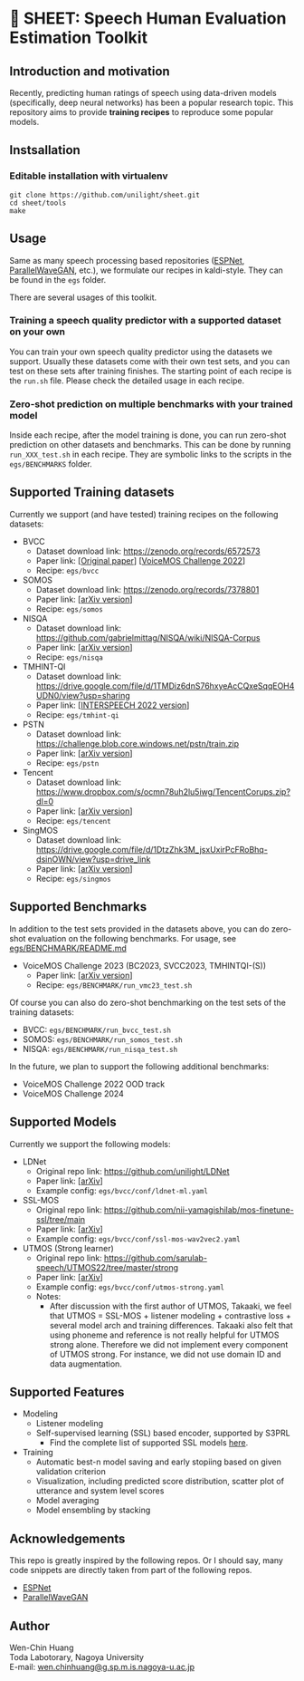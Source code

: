 # 📃 SHEET: Speech Human Evaluation Estimation Toolkit

## Introduction and motivation

Recently, predicting human ratings of speech using data-driven models (specifically, deep neural networks) has been a popular research topic. This repository aims to provide **training recipes** to reproduce some popular models.

## Instsallation 

### Editable installation with virtualenv 

```
git clone https://github.com/unilight/sheet.git
cd sheet/tools
make
```

## Usage

Same as many speech processing based repositories ([ESPNet](https://github.com/espnet/espnet), [ParallelWaveGAN](https://github.com/kan-bayashi/ParallelWaveGAN), etc.), we formulate our recipes in kaldi-style. They can be found in the `egs` folder.

There are several usages of this toolkit.

### Training a speech quality predictor with a supported dataset on your own

You can train your own speech quality predictor using the datasets we support. Usually these datasets come with their own test sets, and you can test on these sets after training finishes. The starting point of each recipe is the `run.sh` file. Please check the detailed usage in each recipe.

### Zero-shot prediction on multiple benchmarks with your trained model

Inside each recipe, after the model training is done, you can run zero-shot prediction on other datasets and benchmarks. This can be done by running `run_XXX_test.sh` in each recipe. They are symbolic links to the scripts in the `egs/BENCHMARKS` folder.

## Supported Training datasets

Currently we support (and have tested) training recipes on the following datasets:

- BVCC
    - Dataset download link: https://zenodo.org/records/6572573
    - Paper link: [[Original paper](https://arxiv.org/abs/2105.02373)] [[VoiceMOS Challenge 2022](https://arxiv.org/abs/2203.11389)]
    - Recipe: `egs/bvcc`
- SOMOS
    - Dataset download link: https://zenodo.org/records/7378801
    - Paper link: [[arXiv version](https://arxiv.org/abs/2204.03040)]
    - Recipe: `egs/somos`
- NISQA
    - Dataset download link: https://github.com/gabrielmittag/NISQA/wiki/NISQA-Corpus
    - Paper link: [[arXiv version](https://arxiv.org/abs/2104.09494)]
    - Recipe: `egs/nisqa`
- TMHINT-QI
    - Dataset download link: https://drive.google.com/file/d/1TMDiz6dnS76hxyeAcCQxeSqqEOH4UDN0/view?usp=sharing
    - Paper link: [[INTERSPEECH 2022 version](https://www.isca-speech.org/archive/pdfs/interspeech_2022/chen22i_interspeech.pdf)]
    - Recipe: `egs/tmhint-qi`
- PSTN
    - Dataset download link: https://challenge.blob.core.windows.net/pstn/train.zip
    - Paper link: [[arXiv version](https://arxiv.org/abs/2007.14598)]
    - Recipe: `egs/pstn`
- Tencent
    - Dataset download link: https://www.dropbox.com/s/ocmn78uh2lu5iwg/TencentCorups.zip?dl=0
    - Paper link: [[arXiv version](https://arxiv.org/abs/2203.16032)]
    - Recipe: `egs/tencent`
- SingMOS
    - Dataset download link: https://drive.google.com/file/d/1DtzZhk3M_jsxUxirPcFRoBhq-dsinOWN/view?usp=drive_link
    - Paper link: [[arXiv version](https://arxiv.org/abs/2406.10911)]
    - Recipe: `egs/singmos`

## Supported Benchmarks

In addition to the test sets provided in the datasets above, you can do zero-shot evaluation on the following benchmarks.
For usage, see [egs/BENCHMARK/README.md](egs/BENCHMARK)

- VoiceMOS Challenge 2023 (BC2023, SVCC2023, TMHINTQI-(S))
    - Paper link: [[arXiv version](https://arxiv.org/abs/2310.02640)]
    - Recipe: `egs/BENCHMARK/run_vmc23_test.sh`

Of course you can also do zero-shot benchmarking on the test sets of the training datasets:

- BVCC: `egs/BENCHMARK/run_bvcc_test.sh`
- SOMOS: `egs/BENCHMARK/run_somos_test.sh`
- NISQA: `egs/BENCHMARK/run_nisqa_test.sh`
    
In the future, we plan to support the following additional benchmarks:

- VoiceMOS Challenge 2022 OOD track
- VoiceMOS Challenge 2024

## Supported Models

Currently we support the following models:

- LDNet
    - Original repo link: https://github.com/unilight/LDNet
    - Paper link: [[arXiv](https://arxiv.org/abs/2110.09103)]
    - Example config: `egs/bvcc/conf/ldnet-ml.yaml`
- SSL-MOS
    - Original repo link: https://github.com/nii-yamagishilab/mos-finetune-ssl/tree/main
    - Paper link: [[arXiv](https://arxiv.org/abs/2110.02635)]
    - Example config: `egs/bvcc/conf/ssl-mos-wav2vec2.yaml`
- UTMOS (Strong learner)
    - Original repo link: https://github.com/sarulab-speech/UTMOS22/tree/master/strong
    - Paper link: [[arXiv](https://arxiv.org/abs/2204.02152)]
    - Example config: `egs/bvcc/conf/utmos-strong.yaml`
    - Notes:
        - After discussion with the first author of UTMOS, Takaaki, we feel that UTMOS = SSL-MOS + listener modeling + contrastive loss + several model arch and training differences. Takaaki also felt that using phoneme and reference is not really helpful for UTMOS strong alone. Therefore we did not implement every component of UTMOS strong. For instance, we did not use domain ID and data augmentation.


## Supported Features

- Modeling
    - Listener modeling
    - Self-supervised learning (SSL) based encoder, supported by S3PRL
      - Find the complete list of supported SSL models [here](https://s3prl.github.io/s3prl/tutorial/upstream_collection.html).
- Training
    - Automatic best-n model saving and early stopiing based on given validation criterion
    - Visualization, including predicted score distribution, scatter plot of utterance and system level scores
    - Model averaging
    - Model ensembling by stacking


## Acknowledgements

This repo is greatly inspired by the following repos. Or I should say, many code snippets are directly taken from part of the following repos.

- [ESPNet](https://github.com/espnet/espnet)
- [ParallelWaveGAN](https://github.com/kan-bayashi/ParallelWaveGAN/)

## Author

Wen-Chin Huang  
Toda Labotorary, Nagoya University  
E-mail: wen.chinhuang@g.sp.m.is.nagoya-u.ac.jp